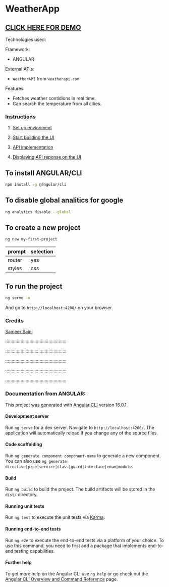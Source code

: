 # WeatherApp

## [CLICK HERE FOR DEMO](https://weather-app-angular-plum.vercel.app/)

Technologies used:

Framework:

-   ANGULAR

External APIs:

-   `WeatherAPI` from `weatherapi.com`

Features:

-   Fetches weather contidions in real time.
-   Can search the temperature from all cities.

### Instructions

1. [Set up envionment](https://github.com/rubenarturopj/WeatherApp/blob/master/01_instructions/01_setup_environment.md)

2. [Start building the UI](https://github.com/rubenarturopj/WeatherApp/blob/master/01_instructions/02_start_building.md)

3. [API implementation](https://github.com/rubenarturopj/WeatherApp/blob/master/01_instructions/03_weather_API_implementation.md)

4. [Displaying API reponse on the UI](https://github.com/rubenarturopj/WeatherApp/blob/master/01_instructions/04_displaying_api_response_UI.md)

## To install ANGULAR/CLI

```sh
npm install -g @angular/cli
```

## To disable global analitics for google

```sh
ng analytics disable --global
```

## To create a new project

```sh
ng new my-first-project
```

| prompt | selection |
| ------ | --------- |
| router | yes       |
| styles | css       |

## To run the project

```sh
ng serve -o
```

And go to `http://localhost:4200/` on your browser.

### Credits

[Sameer Saini](https://www.youtube.com/watch?v=psZXU8PTAS8)

::::::::::::::::::::::::::::::::::::::::::::::::

::::::::::::::::::::::::::::::::::::::::::::::::

::::::::::::::::::::::::::::::::::::::::::::::::

::::::::::::::::::::::::::::::::::::::::::::::::

::::::::::::::::::::::::::::::::::::::::::::::::

### Documentation from ANGULAR:

This project was generated with [Angular CLI](https://github.com/angular/angular-cli) version 16.0.1.

#### Development server

Run `ng serve` for a dev server. Navigate to `http://localhost:4200/`. The application will automatically reload if you change any of the source files.

#### Code scaffolding

Run `ng generate component component-name` to generate a new component. You can also use `ng generate directive|pipe|service|class|guard|interface|enum|module`.

#### Build

Run `ng build` to build the project. The build artifacts will be stored in the `dist/` directory.

#### Running unit tests

Run `ng test` to execute the unit tests via [Karma](https://karma-runner.github.io).

#### Running end-to-end tests

Run `ng e2e` to execute the end-to-end tests via a platform of your choice. To use this command, you need to first add a package that implements end-to-end testing capabilities.

#### Further help

To get more help on the Angular CLI use `ng help` or go check out the [Angular CLI Overview and Command Reference](https://angular.io/cli) page.
